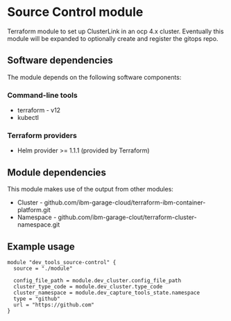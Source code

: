 # Source Control module

Terraform module to set up ClusterLink in an ocp 4.x cluster. Eventually this module will be 
expanded to optionally create and register the gitops repo.

## Software dependencies

The module depends on the following software components:

### Command-line tools

- terraform - v12
- kubectl

### Terraform providers

- Helm provider >= 1.1.1 (provided by Terraform)

## Module dependencies

This module makes use of the output from other modules:

- Cluster - github.com/ibm-garage-cloud/terraform-ibm-container-platform.git
- Namespace - github.com/ibm-garage-clout/terraform-cluster-namespace.git

## Example usage

```hcl-terraform
module "dev_tools_source-control" {
  source = "./module"

  config_file_path = module.dev_cluster.config_file_path
  cluster_type_code = module.dev_cluster.type_code
  cluster_namespace = module.dev_capture_tools_state.namespace
  type = "github"
  url = "https://github.com"
}
```
